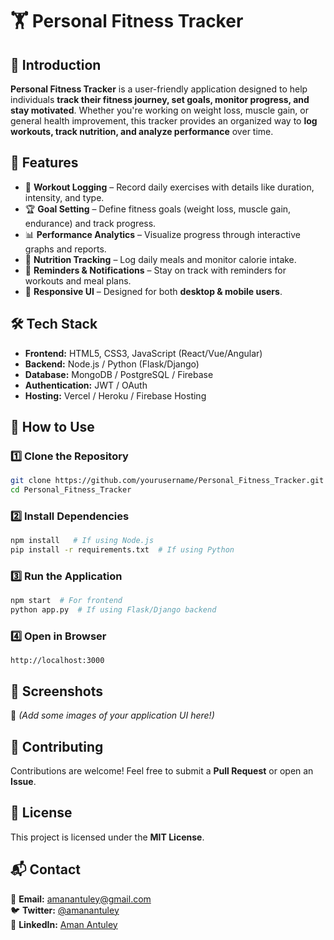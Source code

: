 
# 🏋️ Personal Fitness Tracker  

## 📌 Introduction  
**Personal Fitness Tracker** is a user-friendly application designed to help individuals **track their fitness journey, set goals, monitor progress, and stay motivated**. Whether you're working on weight loss, muscle gain, or general health improvement, this tracker provides an organized way to **log workouts, track nutrition, and analyze performance** over time.  

## 🚀 Features  
- 📅 **Workout Logging** – Record daily exercises with details like duration, intensity, and type.  
- 🏆 **Goal Setting** – Define fitness goals (weight loss, muscle gain, endurance) and track progress.  
- 📊 **Performance Analytics** – Visualize progress through interactive graphs and reports.  
- 🥗 **Nutrition Tracking** – Log daily meals and monitor calorie intake.  
- 🔔 **Reminders & Notifications** – Stay on track with reminders for workouts and meal plans.  
- 📱 **Responsive UI** – Designed for both **desktop & mobile users**.  

## 🛠️ Tech Stack  
- **Frontend:** HTML5, CSS3, JavaScript (React/Vue/Angular)  
- **Backend:** Node.js / Python (Flask/Django)  
- **Database:** MongoDB / PostgreSQL / Firebase  
- **Authentication:** JWT / OAuth  
- **Hosting:** Vercel / Heroku / Firebase Hosting  

## 🎯 How to Use  
### 1️⃣ Clone the Repository  
```sh
git clone https://github.com/yourusername/Personal_Fitness_Tracker.git
cd Personal_Fitness_Tracker
```
### 2️⃣ Install Dependencies  
```sh
npm install   # If using Node.js
pip install -r requirements.txt  # If using Python
```
### 3️⃣ Run the Application  
```sh
npm start  # For frontend
python app.py  # If using Flask/Django backend
```
### 4️⃣ Open in Browser  
```
http://localhost:3000
```

## 🎨 Screenshots  
🚀 *(Add some images of your application UI here!)*  

## 🤝 Contributing  
Contributions are welcome! Feel free to submit a **Pull Request** or open an **Issue**.  

## 📝 License 
This project is licensed under the **MIT License**.  

## 📬 Contact  
📧 **Email:** [amanantuley@gmail.com](mailto:amanantuley@gmail.com)  
🐦 **Twitter:** [@amanantuley](https://twitter.com/amanantuley)  
🔗 **LinkedIn:** [Aman Antuley](https://linkedin.com/in/amanantuley)  
